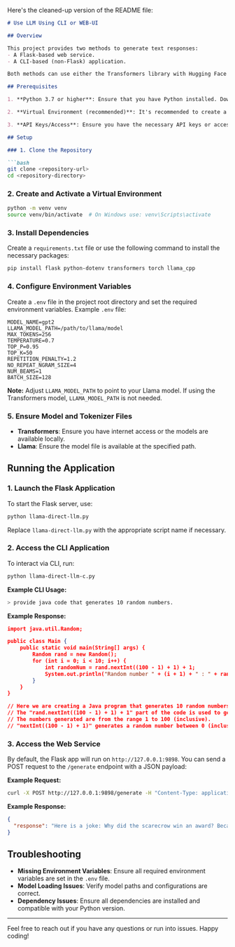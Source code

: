 Here's the cleaned-up version of the README file:

```markdown
# Use LLM Using CLI or WEB-UI

## Overview

This project provides two methods to generate text responses:
- A Flask-based web service.
- A CLI-based (non-Flask) application.

Both methods can use either the Transformers library with Hugging Face models or Llama (via `llama_cpp`).

## Prerequisites

1. **Python 3.7 or higher**: Ensure that you have Python installed. Download it from [python.org](https://www.python.org/downloads/).

2. **Virtual Environment (recommended)**: It's recommended to create a virtual environment to manage dependencies.

3. **API Keys/Access**: Ensure you have the necessary API keys or access tokens for the Llama model if using it.

## Setup

### 1. Clone the Repository

```bash
git clone <repository-url>
cd <repository-directory>
```

### 2. Create and Activate a Virtual Environment

```bash
python -m venv venv
source venv/bin/activate  # On Windows use: venv\Scripts\activate
```

### 3. Install Dependencies

Create a `requirements.txt` file or use the following command to install the necessary packages:

```bash
pip install flask python-dotenv transformers torch llama_cpp
```

### 4. Configure Environment Variables

Create a `.env` file in the project root directory and set the required environment variables. Example `.env` file:

```
MODEL_NAME=gpt2
LLAMA_MODEL_PATH=/path/to/llama/model
MAX_TOKENS=256
TEMPERATURE=0.7
TOP_P=0.95
TOP_K=50
REPETITION_PENALTY=1.2
NO_REPEAT_NGRAM_SIZE=4
NUM_BEAMS=1
BATCH_SIZE=128
```

**Note:** Adjust `LLAMA_MODEL_PATH` to point to your Llama model. If using the Transformers model, `LLAMA_MODEL_PATH` is not needed.

### 5. Ensure Model and Tokenizer Files

- **Transformers**: Ensure you have internet access or the models are available locally.
- **Llama**: Ensure the model file is available at the specified path.

## Running the Application

### 1. Launch the Flask Application

To start the Flask server, use:

```bash
python llama-direct-llm.py
```

Replace `llama-direct-llm.py` with the appropriate script name if necessary.

### 2. Access the CLI Application

To interact via CLI, run:

```bash
python llama-direct-llm-c.py
```

**Example CLI Usage:**

```bash
> provide java code that generates 10 random numbers.
```

**Example Response:**

```json
import java.util.Random;

public class Main {
    public static void main(String[] args) {
        Random rand = new Random();
        for (int i = 0; i < 10; i++) {
            int randomNum = rand.nextInt((100 - 1) + 1) + 1;
            System.out.println("Random number " + (i + 1) + " : " + randomNum);
        }
    }
}

// Here we are creating a Java program that generates 10 random numbers between 1 and 100. 
// The "rand.nextInt((100 - 1) + 1) + 1" part of the code is used to generate the random numbers. 
// The numbers generated are from the range 1 to 100 (inclusive).
// "nextInt((100 - 1) + 1)" generates a random number between 0 (inclusive) to 100 (inclusive). Adding 1 shifts that range to 1 to 100.
```

### 3. Access the Web Service

By default, the Flask app will run on `http://127.0.0.1:9898`. You can send a POST request to the `/generate` endpoint with a JSON payload:

**Example Request:**

```bash
curl -X POST http://127.0.0.1:9898/generate -H "Content-Type: application/json" -d '{"prompt": "Tell me a joke."}'
```

**Example Response:**

```json
{
  "response": "Here is a joke: Why did the scarecrow win an award? Because he was outstanding in his field!"
}
```

## Troubleshooting

- **Missing Environment Variables**: Ensure all required environment variables are set in the `.env` file.
- **Model Loading Issues**: Verify model paths and configurations are correct.
- **Dependency Issues**: Ensure all dependencies are installed and compatible with your Python version.

---

Feel free to reach out if you have any questions or run into issues. Happy coding!
```
